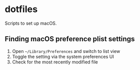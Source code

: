 # dotfiles

Scripts to set up macOS.

## Finding macOS preference plist settings

1. Open `~/Library/Preferences` and switch to list view
1. Toggle the setting via the system preferences UI
1. Check for the most recently modified file
